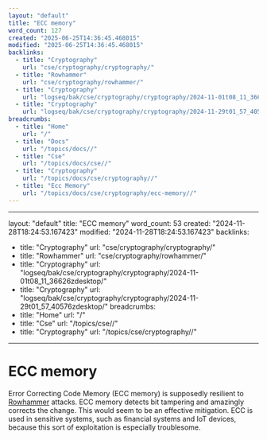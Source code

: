 ```yaml
---
layout: "default"
title: "ECC memory"
word_count: 127
created: "2025-06-25T14:36:45.468015"
modified: "2025-06-25T14:36:45.468015"
backlinks:
  - title: "Cryptography"
    url: "cse/cryptography/cryptography/"
  - title: "Rowhammer"
    url: "cse/cryptography/rowhammer/"
  - title: "Cryptography"
    url: "logseq/bak/cse/cryptography/cryptography/2024-11-01t08_11_36626zdesktop/"
  - title: "Cryptography"
    url: "logseq/bak/cse/cryptography/cryptography/2024-11-29t01_57_40576zdesktop/"
breadcrumbs:
  - title: "Home"
    url: "/"
  - title: "Docs"
    url: "/topics/docs//"
  - title: "Cse"
    url: "/topics/docs/cse//"
  - title: "Cryptography"
    url: "/topics/docs/cse/cryptography//"
  - title: "Ecc Memory"
    url: "/topics/docs/cse/cryptography/ecc-memory//"
---
```

---
layout: "default"
title: "ECC memory"
word_count: 53
created: "2024-11-28T18:24:53.167423"
modified: "2024-11-28T18:24:53.167423"
backlinks:
  - title: "Cryptography"
    url: "cse/cryptography/cryptography/"
  - title: "Rowhammer"
    url: "cse/cryptography/rowhammer/"
  - title: "Cryptography"
    url: "logseq/bak/cse/cryptography/cryptography/2024-11-01t08_11_36626zdesktop/"
  - title: "Cryptography"
    url: "logseq/bak/cse/cryptography/cryptography/2024-11-29t01_57_40576zdesktop/"
breadcrumbs:
  - title: "Home"
    url: "/"
  - title: "Cse"
    url: "/topics/cse//"
  - title: "Cryptography"
    url: "/topics/cse/cryptography//"
---
# ECC memory

Error Correcting Code Memory (ECC memory) is supposedly resilient to [Rowhammer](cse/cryptography/rowhammer/) attacks. ECC memory detects bit tampering and amazingly corrects the change. This would seem to be an effective mitigation.
ECC is used in sensitive systems, such as financial systems and IoT devices, because this sort of exploitation is especially troublesome.


